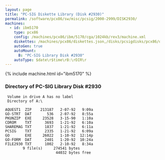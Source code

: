 ```yaml
---
layout: page
title: "PC-SIG Diskette Library (Disk #2930)"
permalink: /software/pcx86/sw/misc/pcsig/2000-2999/DISK2930/
machines:
  - id: ibm5170
    type: pcx86
    config: /machines/pcx86/ibm/5170/cga/1024kb/rev3/machine.xml
    diskettes: /machines/pcx86/diskettes.json,/disks/pcsigdisks/pcx86/diskettes.json
    autoGen: true
    autoMount:
      B: "PC-SIG Library Disk #2930"
    autoType: $date\r$time\rB:\rDIR\r
---
```


{% include machine.html id="ibm5170" %}

### Directory of PC-SIG Library Disk #2930

     Volume in drive A has no label
     Directory of A:\

    AQUEST1  ZIP    213187   2-07-92   9:09a
    GO-STRT  DAT       536   2-07-92   8:55a
    PKUNZIP  EXE     23528   3-15-90   1:10a
    CDROM    TXT      3693   1-21-92   6:10a
    SHAREMAG TXT      1837   1-21-92   6:11a
    PCSIG    TXT      2335   1-21-92   6:09a
    GO       EXE     26022   1-10-92  12:14p
    GO-FORM  DAT      2401   1-20-92  10:24a
    FILE2930 TXT      1002   2-10-92   8:34a
            9 file(s)     274541 bytes
                           44032 bytes free

